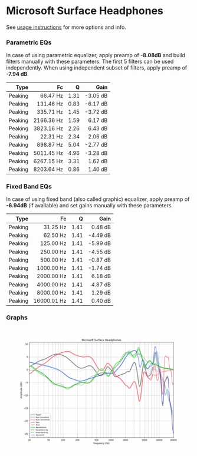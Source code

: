 # Microsoft Surface Headphones
See [usage instructions](https://github.com/jaakkopasanen/AutoEq#usage) for more options and info.

### Parametric EQs
In case of using parametric equalizer, apply preamp of **-8.08dB** and build filters manually
with these parameters. The first 5 filters can be used independently.
When using independent subset of filters, apply preamp of **-7.94 dB**.

| Type    | Fc         |    Q | Gain     |
|--------:|-----------:|-----:|---------:|
| Peaking | 66.47 Hz   | 1.31 | -3.05 dB |
| Peaking | 131.46 Hz  | 0.83 | -6.17 dB |
| Peaking | 335.71 Hz  | 1.45 | -3.72 dB |
| Peaking | 2166.36 Hz | 1.59 | 6.17 dB  |
| Peaking | 3823.16 Hz | 2.26 | 6.43 dB  |
| Peaking | 22.31 Hz   | 2.34 | 2.06 dB  |
| Peaking | 898.87 Hz  | 5.04 | -2.77 dB |
| Peaking | 5011.45 Hz | 4.96 | -3.28 dB |
| Peaking | 6267.15 Hz | 3.31 | 1.62 dB  |
| Peaking | 8203.64 Hz | 0.86 | 1.40 dB  |

### Fixed Band EQs
In case of using fixed band (also called graphic) equalizer, apply preamp of **-6.94dB**
(if available) and set gains manually with these parameters.

| Type    | Fc          |    Q | Gain     |
|--------:|------------:|-----:|---------:|
| Peaking | 31.25 Hz    | 1.41 | 0.48 dB  |
| Peaking | 62.50 Hz    | 1.41 | -4.49 dB |
| Peaking | 125.00 Hz   | 1.41 | -5.99 dB |
| Peaking | 250.00 Hz   | 1.41 | -4.55 dB |
| Peaking | 500.00 Hz   | 1.41 | -0.87 dB |
| Peaking | 1000.00 Hz  | 1.41 | -1.74 dB |
| Peaking | 2000.00 Hz  | 1.41 | 6.18 dB  |
| Peaking | 4000.00 Hz  | 1.41 | 4.87 dB  |
| Peaking | 8000.00 Hz  | 1.41 | 1.29 dB  |
| Peaking | 16000.01 Hz | 1.41 | 0.40 dB  |

### Graphs
![](./Microsoft%20Surface%20Headphones.png)
